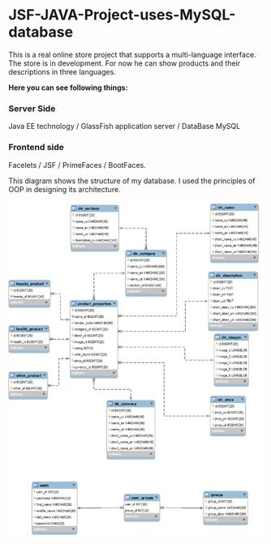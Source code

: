 # JSF-JAVA-Project-uses-MySQL-database

This is a real online store project that supports a multi-language interface. The store is in development. For now he can show products and their descriptions in three languages.

<p><b>Here you can see following things: </b></p>
 
 <h3> Server Side</h3> 
 
 Java EE technology /  GlassFish application server /  DataBase MySQL

 <h3>Frontend side</h3>  
 
Facelets / JSF / PrimeFaces / BootFaces.
 
<p>This diagram shows the structure of my database. I used the principles of OOP in designing its architecture.</p>



![Image alt](https://github.com/Viacheslav77/JSF-JAVA-Project/blob/master/web/resources/images/db1.png)
